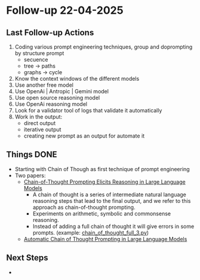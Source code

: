 # Follow-up 22-04-2025

## Last Follow-up Actions
1. Coding various prompt engineering techniques, group and doprompting by structure prompt
	- secuence
	- tree -> paths
	- graphs -> cycle
2. Know the context windows of the different models
3. Use another free model
4. Use OpenAi | Antropic | Gemini model
5. Use open source reasoning model
6. Use OpenAi reasoning model
7. Look for a validator tool of logs that validate it automatically
8. Work in the output:
    - direct output
    - iterative output 
    - creating new prompt as an output for automate it

## Things DONE
- Starting with Chain of Though as first technique of prompt engineering
- Two papers:
    - [Chain-of-Thought Prompting Elicits Reasoning in Large Language Models](https://github.com/federicoperezmarina/101_phd/tree/main/papers/2201.11903)
        - A chain of thought is a series of intermediate natural language reasoning steps that lead to the final output, and we refer to this approach as chain-of-thought prompting.
        - Experiments on arithmetic, symbolic and commonsense reasoning.
        - Instead of adding a full chain of thought it will give errors in some prompts. (example: [chain_of_thought_full_3.py](https://github.com/federicoperezmarina/101_phd/blob/main/code/prompt_engineering_techniques/1_secuence/chain_of_thought_full_3.py))
    - [Automatic Chain of Thought Prompting in Large Language Models](https://github.com/federicoperezmarina/101_phd/tree/main/papers/2210.03493)

## Next Steps
- 
